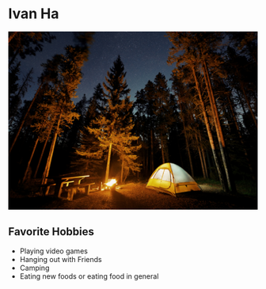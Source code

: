 # Ivan Ha 

![camping](Camping-Featured-Image.png)
## Favorite Hobbies
* Playing video games
* Hanging out with Friends
* Camping
* Eating new foods or eating food in general
